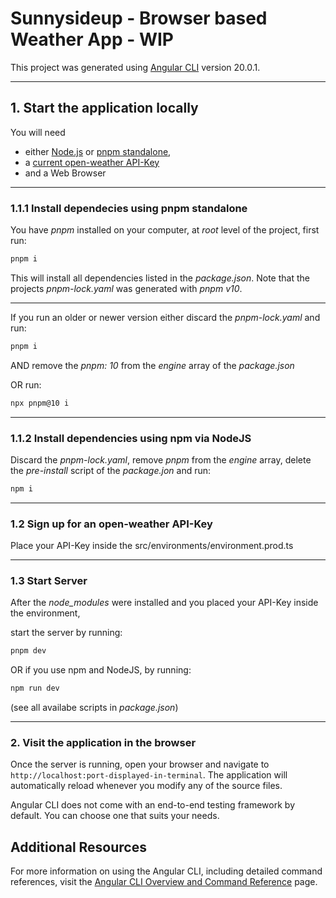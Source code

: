 # Sunnysideup - Browser based Weather App - WIP

This project was generated using [Angular CLI](https://github.com/angular/angular-cli) version 20.0.1.

---

## 1. Start the application locally

You will need 
  - either [Node.js](https://nodejs.org/en/download) or [pnpm standalone](https://pnpm.io/installation),
  - a [current open-weather API-Key](https://openweathermap.org/api)
  - and a Web Browser

---

### 1.1.1 Install dependecies using pnpm standalone

You have *pnpm* installed on your computer, at *root* level of the project, first run:

```bash
pnpm i
```

This will install all dependencies listed in the *package.json*.
Note that the projects *pnpm-lock.yaml* was generated with *pnpm v10*.

---

If you run an older or newer version either discard the *pnpm-lock.yaml* and run:

```bash
pnpm i
```
AND remove the *pnpm: 10* from the *engine* array of the *package.json*

OR run:

```bash
npx pnpm@10 i
```

---

### 1.1.2 Install dependencies using npm via NodeJS

Discard the *pnpm-lock.yaml*, remove *pnpm* from the *engine* array, delete the *pre-install* script of the *package.jon* and run:

```bash
npm i
```

---

### 1.2 Sign up for an open-weather API-Key

Place your API-Key inside the src/environments/environment.prod.ts

---

### 1.3 Start Server

After the *node_modules* were installed and you placed your API-Key inside the environment,

start the server by running:

```bash
pnpm dev
```

OR if you use npm and NodeJS, by running:

```bash
npm run dev
```

(see all availabe scripts in *package.json*)

---

### 2. Visit the application in the browser

Once the server is running, open your browser and navigate to `http://localhost:port-displayed-in-terminal`. 
The application will automatically reload whenever you modify any of the source files.

Angular CLI does not come with an end-to-end testing framework by default. You can choose one that suits your needs.

## Additional Resources

For more information on using the Angular CLI, including detailed command references, visit the [Angular CLI Overview and Command Reference](https://angular.dev/tools/cli) page.
